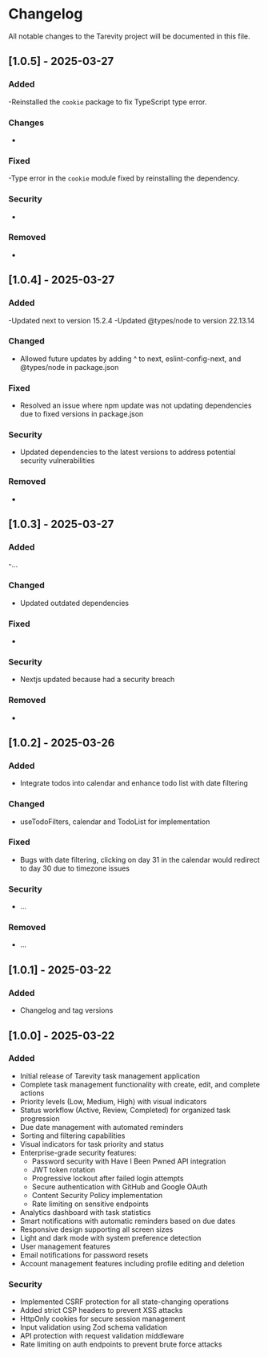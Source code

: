 # Changelog

All notable changes to the Tarevity project will be documented in this file.
## [1.0.5] - 2025-03-27

### Added
-Reinstalled the `cookie` package to fix TypeScript type error. 

### Changes
-

### Fixed
-Type error in the `cookie` module fixed by reinstalling the dependency. 

### Security
- 

### Removed
- 


## [1.0.4] - 2025-03-27

### Added

-Updated next to version 15.2.4
-Updated @types/node to version 22.13.14

### Changed

- Allowed future updates by adding ^ to next, eslint-config-next, and @types/node in package.json

### Fixed

- Resolved an issue where npm update was not updating dependencies due to fixed versions in package.json

### Security

- Updated dependencies to the latest versions to address potential security vulnerabilities

### Removed

-

## [1.0.3] - 2025-03-27

### Added

-...

### Changed

- Updated outdated dependencies

### Fixed

-

### Security

- Nextjs updated because had a security breach

### Removed

-

## [1.0.2] - 2025-03-26

### Added

- Integrate todos into calendar and enhance todo list with date filtering

### Changed

- useTodoFilters, calendar and TodoList for implementation

### Fixed

- Bugs with date filtering, clicking on day 31 in the calendar would redirect to day 30 due to timezone issues

### Security

- ...

### Removed

- ...

## [1.0.1] - 2025-03-22

### Added

- Changelog and tag versions

## [1.0.0] - 2025-03-22

### Added

- Initial release of Tarevity task management application
- Complete task management functionality with create, edit, and complete actions
- Priority levels (Low, Medium, High) with visual indicators
- Status workflow (Active, Review, Completed) for organized task progression
- Due date management with automated reminders
- Sorting and filtering capabilities
- Visual indicators for task priority and status
- Enterprise-grade security features:
  - Password security with Have I Been Pwned API integration
  - JWT token rotation
  - Progressive lockout after failed login attempts
  - Secure authentication with GitHub and Google OAuth
  - Content Security Policy implementation
  - Rate limiting on sensitive endpoints
- Analytics dashboard with task statistics
- Smart notifications with automatic reminders based on due dates
- Responsive design supporting all screen sizes
- Light and dark mode with system preference detection
- User management features
- Email notifications for password resets
- Account management features including profile editing and deletion

### Security

- Implemented CSRF protection for all state-changing operations
- Added strict CSP headers to prevent XSS attacks
- HttpOnly cookies for secure session management
- Input validation using Zod schema validation
- API protection with request validation middleware
- Rate limiting on auth endpoints to prevent brute force attacks
